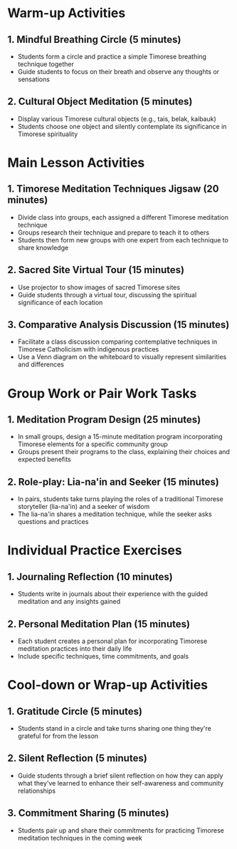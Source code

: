 # Warm-up Activities

## 1. Mindful Breathing Circle (5 minutes)
- Students form a circle and practice a simple Timorese breathing technique together
- Guide students to focus on their breath and observe any thoughts or sensations

## 2. Cultural Object Meditation (5 minutes)
- Display various Timorese cultural objects (e.g., tais, belak, kaibauk)
- Students choose one object and silently contemplate its significance in Timorese spirituality

# Main Lesson Activities

## 1. Timorese Meditation Techniques Jigsaw (20 minutes)
- Divide class into groups, each assigned a different Timorese meditation technique
- Groups research their technique and prepare to teach it to others
- Students then form new groups with one expert from each technique to share knowledge

## 2. Sacred Site Virtual Tour (15 minutes)
- Use projector to show images of sacred Timorese sites
- Guide students through a virtual tour, discussing the spiritual significance of each location

## 3. Comparative Analysis Discussion (15 minutes)
- Facilitate a class discussion comparing contemplative techniques in Timorese Catholicism with indigenous practices
- Use a Venn diagram on the whiteboard to visually represent similarities and differences

# Group Work or Pair Work Tasks

## 1. Meditation Program Design (25 minutes)
- In small groups, design a 15-minute meditation program incorporating Timorese elements for a specific community group
- Groups present their programs to the class, explaining their choices and expected benefits

## 2. Role-play: Lia-na'in and Seeker (15 minutes)
- In pairs, students take turns playing the roles of a traditional Timorese storyteller (lia-na'in) and a seeker of wisdom
- The lia-na'in shares a meditation technique, while the seeker asks questions and practices

# Individual Practice Exercises

## 1. Journaling Reflection (10 minutes)
- Students write in journals about their experience with the guided meditation and any insights gained

## 2. Personal Meditation Plan (15 minutes)
- Each student creates a personal plan for incorporating Timorese meditation practices into their daily life
- Include specific techniques, time commitments, and goals

# Cool-down or Wrap-up Activities

## 1. Gratitude Circle (5 minutes)
- Students stand in a circle and take turns sharing one thing they're grateful for from the lesson

## 2. Silent Reflection (5 minutes)
- Guide students through a brief silent reflection on how they can apply what they've learned to enhance their self-awareness and community relationships

## 3. Commitment Sharing (5 minutes)
- Students pair up and share their commitments for practicing Timorese meditation techniques in the coming week